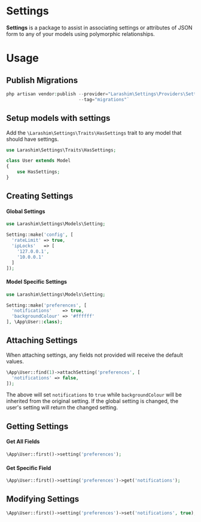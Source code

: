 # Settings

**Settings** is a package to assist in associating settings or attributes of JSON form to any of your models using polymorphic relationships.

# Usage

## Publish Migrations
```php
php artisan vendor:publish --provider="Larashim\Settings\Providers\SettingsServiceProvider" \
                           --tag="migrations"`
```

## Setup models with settings

Add the `\Larashim\Settings\Traits\HasSettings` trait to any model that should have settings.

```php
use Larashim\Settings\Traits\HasSettings;

class User extends Model
{
    use HasSettings;
}
```

## Creating Settings

#### Global Settings

```php
use Larashim\Settings\Models\Setting;

Setting::make('config', [
  'rateLimit' => true,
  'ipLocks'   => [
    '127.0.0.1',
    '10.0.0.1'
  ]
]);
```

#### Model Specific Settings

```php
use Larashim\Settings\Models\Setting;

Setting::make('preferences', [
  'notifications'    => true,
  'backgroundColour' => '#ffffff'
], \App\User::class);
```

## Attaching Settings
When attaching settings, any fields not provided will receive the default values.
```php
\App\User::find(1)->attachSetting('preferences', [
  'notifications' => false,
]);
```
The above will set `notifications` to `true` while `backgroundColour` will be inherited from the original setting. If the global setting is changed, the user's setting will return the changed setting.

## Getting Settings

#### Get All Fields
```php
\App\User::first()->setting('preferences');
```

#### Get Specific Field
```php
\App\User::first()->setting('preferences')->get('notifications');
```

## Modifying Settings
```php
\App\User::first()->setting('preferences')->set('notifications', true);
```

